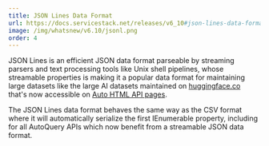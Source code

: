 ```yaml
---
title: JSON Lines Data Format
url: https://docs.servicestack.net/releases/v6_10#json-lines-data-format
image: /img/whatsnew/v6.10/jsonl.png
order: 4
---
```


JSON Lines is an efficient JSON data format parseable by streaming parsers and text processing tools like Unix 
shell pipelines, whose streamable properties is making it a popular data format for maintaining large datasets 
like the large AI datasets maintained on [huggingface.co](https://huggingface.co) that's now accessible on 
[Auto HTML API pages](https://docs.servicestack.net/auto-html-api).

The JSON Lines data format behaves the same way as the CSV format where it will automatically serialize the 
first IEnumerable property, including for all AutoQuery APIs which now benefit from a streamable JSON data format.